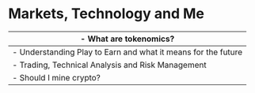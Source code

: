 # Markets, Technology and Me

| - What are tokenomics?                                        |
| ------------------------------------------------------------- |
| - Understanding Play to Earn and what it means for the future |
| - Trading, Technical Analysis and Risk Management             |
| - Should I mine crypto?                                       |
